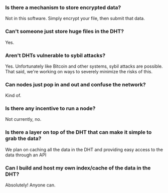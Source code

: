 ### Is there a mechanism to store encrypted data?

Not in this software. Simply encrypt your file, then submit that data.

### Can't someone just store huge files in the DHT?

Yes.

### Aren't DHTs vulnerable to sybil attacks?

Yes. Unfortunately like Bitcoin and other systems, sybil attacks are possible. That said, we're working on ways to severely minimize the risks of this.

### Can nodes just pop in and out and confuse the network?

Kind of.

### Is there any incentive to run a node?

Not currently, no.

### Is there a layer on top of the DHT that can make it simple to grab the data?

We plan on caching all the data in the DHT and providing easy access to the data through an API

### Can I build and host my own index/cache of the data in the DHT?

Absolutely! Anyone can.